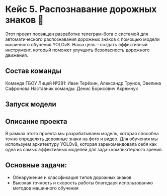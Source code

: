 # Кейс 5. Распознавание дорожных знаков 🚦
Этот проект посвящен разработке телеграм-бота с системой для автоматического распознавания дорожных знаков с помощью модели машинного обучения YOLOv8. Наша цель – создать эффективный инструмент, который поможет улучшить безопасность дорожного движения.

## Состав команды
Команда ГБОУ Лицей №281: Иван Терёхин, Александр Трунов, Эвелина Сафронова
Наставник команды: Денис Борисович Ахремчук

## Запуск модели



## Описание проекта
В рамках этого проекта мы разрабатываем модель, которая способна точно определять дорожные знаки на фото и видео. Для обучения мы используем архитектуру YOLOv8, которая зарекомендовала себя как одна из самых эффективных моделей для задач компьютерного зрения.

## Основные задачи:
  - Обнаружение и классфикация типов дорожных знаков
  - Высокая точность и скорость работы благодаря использованию методов машинного обучения

